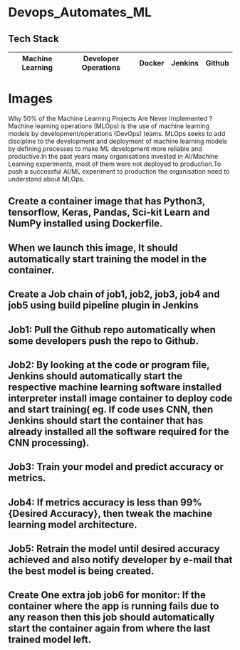 # Devops_Automates_ML

## Tech Stack 

Machine Learning | Developer Operations | Docker | Jenkins | Github |
 | :---: | :---: | :---: | :---: | :---: | 


# Images


Why 50% of the Machine Learning Projects Are Never Implemented ?
Machine learning operations (MLOps) is the use of machine learning models by development/operations (DevOps) teams. MLOps seeks to add discipline to the development and deployment of machine learning models by defining processes to make ML development more reliable and productive.In the past years many organisations invested in AI/Machine Learning experiments, most of them were not deployed to production.To push a successful AI/ML experiment to production the organisation need to understand about MLOps.
## Create a container image that has Python3, tensorflow, Keras, Pandas, Sci-kit Learn and NumPy installed using Dockerfile.



## When we launch this image, It should automatically start training the model in the container.

## Create a Job chain of job1, job2, job3, job4 and job5 using build pipeline plugin in Jenkins

## Job1: Pull the Github repo automatically when some developers push the repo to Github.

## Job2: By looking at the code or program file, Jenkins should automatically start the respective machine learning software installed interpreter install image container to deploy code and start training( eg. If code uses CNN, then Jenkins should start the container that has already installed all the software required for the CNN processing).

## Job3: Train your model and predict accuracy or metrics.

## Job4: If metrics accuracy is less than 99%{Desired Accuracy}, then tweak the machine learning model architecture.

## Job5: Retrain the model until desired accuracy achieved and also notify developer by e-mail that the best model is being created.

## Create One extra job job6 for monitor: If the container where the app is running fails due to any reason then this job should automatically start the container again from where the last trained model left.

